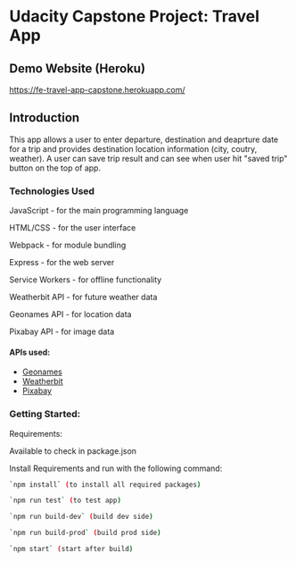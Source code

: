 # Udacity Capstone Project: Travel App

## Demo Website (Heroku)
https://fe-travel-app-capstone.herokuapp.com/

## Introduction

This app allows a user to enter departure, destination and deaprture date for a trip and provides destination location information (city, coutry, weather).
A user can save trip result and can see when user hit "saved trip" button on the top of app.

### Technologies Used

JavaScript - for the main programming language

HTML/CSS - for the user interface

Webpack - for module bundling

Express - for the web server

Service Workers - for offline functionality

Weatherbit API - for future weather data

Geonames API - for location data

Pixabay API - for image data

#### APIs used:

* [Geonames](https://www.geonames.org/)
* [Weatherbit](https://www.weatherbit.io/api)
* [Pixabay](https://pixabay.com/api/docs/)

### Getting Started:
Requirements:

Available to check in package.json


Install Requirements and run with the following command:
``` bash
`npm install` (to install all required packages)

`npm run test` (to test app)

`npm run build-dev` (build dev side)

`npm run build-prod` (build prod side)

`npm start` (start after build)
```

